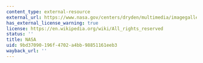 ```yaml
---
content_type: external-resource
external_url: https://www.nasa.gov/centers/dryden/multimedia/imagegallery/Helios/Helio_proj_desc.html
has_external_license_warning: true
license: https://en.wikipedia.org/wiki/All_rights_reserved
status: ''
title: NASA
uid: 9bd37090-196f-4702-a4bb-98851161eeb3
wayback_url: ''
---
```

